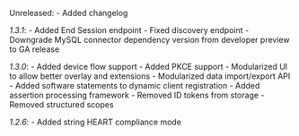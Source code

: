 Unreleased:
	- Added changelog

*1.3.1*:
	- Added End Session endpoint
	- Fixed discovery endpoint
	- Downgrade MySQL connector dependency version from developer preview to GA release

*1.3.0*:
	- Added device flow support
	- Added PKCE support
	- Modularized UI to allow better overlay and extensions
	- Modularized data import/export API
	- Added software statements to dynamic client registration
	- Added assertion processing framework
	- Removed ID tokens from storage
	- Removed structured scopes

*1.2.6*: 
	- Added string HEART compliance mode
